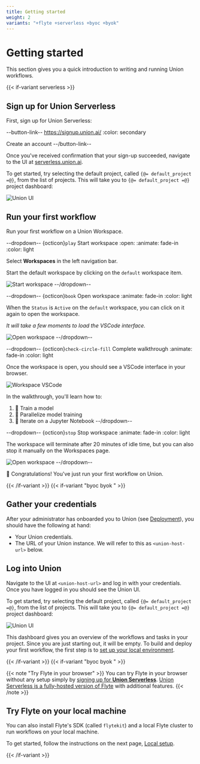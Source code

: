 ```yaml
---
title: Getting started
weight: 2
variants: "+flyte +serverless +byoc +byok"
---
```


# Getting started

This section gives you a quick introduction to writing and running Union workflows.

{{< if-variant serverless >}}

## Sign up for Union Serverless

First, sign up for Union Serverless:

--button-link-- https://signup.union.ai/
:color: secondary

Create an account
--/button-link--

Once you've received confirmation that your sign-up succeeded, navigate to
the UI at [serverless.union.ai](https://serverless.union.ai).

To get started, try selecting the default project, called `{@= default_project =@}`, from the list of projects.
This will take you to `{@= default_project =@}` project dashboard:

![Union UI](/_static/images/quick-start/serverless-dashboard.png)

## Run your first workflow

Run your first workflow on a Union Workspace.

--dropdown-- {octicon}`play` Start workspace
:open:
:animate: fade-in
:color: light

Select **Workspaces** in the left navigation bar.

Start the default workspace by clicking on the `default` workspace item.

![Start workspace](/_static/gifs/start-workspace.gif)
--/dropdown--

--dropdown-- {octicon}`book` Open workspace
:animate: fade-in
:color: light

When the `Status` is `Active` on the `default` workspace, you can click on it
again to open the workspace.

_It will take a few moments to load the VSCode interface._

![Open workspace](/_static/gifs/open-workspace.gif)
--/dropdown--

--dropdown-- {octicon}`check-circle-fill` Complete walkthrough
:animate: fade-in
:color: light

Once the workspace is open, you should see a VSCode interface in your browser.

![Workspace VSCode](/_static/images/quick-start/serverless-workspace-vscode.png)

In the walkthrough, you'll learn how to:

1. 🤖 Train a model
2. 🔀 Parallelize model training
3. 📘 Iterate on a Jupyter Notebook
--/dropdown--

--dropdown-- {octicon}`stop` Stop workspace
:animate: fade-in
:color: light

The workspace will terminate after 20 minutes of idle time, but you can also
stop it manually on the Workspaces page.

![Open workspace](/_static/gifs/stop-workspace.gif)
--/dropdown--

🎉 Congratulations! You've just run your first workflow on Union.

{{< /if-variant >}}
{{< if-variant "byoc byok " >}}

## Gather your credentials

After your administrator has onboarded you to Union (see [Deployment](../../deployment/index.md)), you should have the following at hand:

- Your Union credentials.
- The URL of your Union instance. We will refer to this as `<union-host-url>` below.

## Log into Union

Navigate to the UI at `<union-host-url>` and log in with your credentials.
Once you have logged in you should see the Union UI.

To get started, try selecting the default project, called `{@= default_project =@}`, from the list of projects.
This will take you to `{@= default_project =@}` project dashboard:

![Union UI](/_static/images/quick-start/byoc-dashboard.png)

This dashboard gives you an overview of the workflows and tasks in your project.
Since you are just starting out, it will be empty.
To build and deploy your first workflow, the first step is to [set up your local environment](./local-setup.md).

{{< /if-variant >}}
{{< if-variant "byoc byok " >}}

{{< note "Try Flyte in your browser" >}}
You can try Flyte in your browser without any setup simply by [signing up for **Union Serverless**](https://signup.union.ai/).
[Union Serverless is a fully-hosted version of Flyte](https://docs.union.ai/serverless) with additional features.
{{< /note >}}

## Try Flyte on your local machine

You can also install Flyte's SDK (called `flytekit`) and a local Flyte cluster to run workflows on your local machine.

To get started, follow the instructions on the next page, [Local setup](./local-setup.md).

{{< /if-variant >}}
